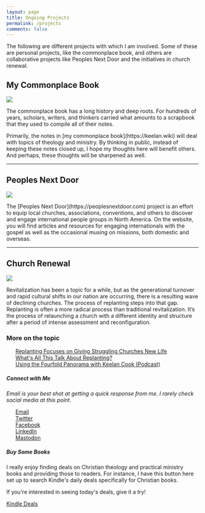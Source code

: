 ```yaml
---
layout: page
title: Ongoing Projects
permalink: /projects
comments: false
---
```



<div class="row justify-content-between">
<div class="col-md-8 pr-5">

<p>The following are different projects with which I am involved. Some of these are personal projects, like the commonplace book, and others are collaborative projects like Peoples Next Door and the initiatives in church renewal.</P>

<h2>My Commonplace Book</h2>

<img src="https://i.imgur.com/BzZOtqw.png">
<p></p>
<p>The commonplace book has a long history and deep roots. For hundreds of years, scholars, writers, and thinkers carried what amounts to a scrapbook that they used to compile all of their notes.</p>

<p>Primarily, the notes in [my commonplace book](https://keelan.wiki) will deal with topics of theology and ministry. By thinking in public, instead of keeping these notes closed up, I hope my thoughts here will benefit others. And perhaps, these thoughts will be sharpened as well.</p>

<hr>

<h2>Peoples Next Door</h2>

<img src="https://i.imgur.com/qkWO4qa.png">
<br>
<p>The [Peoples Next Door](https://peoplesnextdoor.com) project is an effort to equip local churches, associations, conventions, and others to discover and engage international people groups in North America. On the website, you will find articles and resources for engaging internationals with the gospel as well as the occasional musing on missions, both domestic and overseas.</p>

<hr>

<h2>Church Renewal</h2>

<img src="https://i.imgur.com/YmOtly9.png">
<br>
<p>Revitalization has been a topic for a while, but as the generational turnover and rapid cultural shifts in our nation are occurring, there is a resulting wave of declining churches. The process of replanting steps into that gap. Replanting is often a more radical process than traditional revitalization. It’s the process of relaunching a church with a different identity and structure after a period of intense assessment and reconfiguration.</p>

<h3>More on the topic</h3>
<ul style="list-style-type:none;">
  <li><a href="https://www.baptiststandard.com/news/texas/replanting-focuses-on-giving-struggling-churches-new-life/">Replanting Focuses on Giving Struggling Churches New Life</a></li>
  <li><a href="https://www.ubahouston.org/blog/2019/1/10/what-is-all-this-talk-about-replanting">What's All This Talk About Replanting?</a></li>
  <li><a href="https://replantbootcamp.com/podcast/ep23/">Using the Fourfold Panorama with Keelan Cook (Podcast)</a></li>
</ul>

</div>

<div class="col-md-4">

<div class="sticky-top sticky-top-80">
<h5>Connect with Me</h5>
<i>Email is your best shot at getting a quick response from me. I rarely check social media at this point.</i>

<ul style="list-style-type:none;">
  <li><a rel="me" href="mailto:kcook@sebts.edu"><i class="fa fa-envelope"></i> Email</a></li>
  <li><a rel="me" href="https://twitter.com/keelancook"><i class="fab fa-twitter"></i> Twitter</a></li>
  <li><a rel="me" href="https://facebook.com/keelancook"><i class="fab fa-facebook"></i> Facebook</a></li>
  <li><a rel="me" href="https://linkedin/in/keelancook"><i class="fab fa-linkedin"></i> LinkedIn</a></li>
  <li><a rel="me" href="https://mastodon.social/@keelan"><i class="fab fa-mastodon"></i> Mastodon</a></li>
</ul>

<h5>Buy Some Books</h5>
<p>I really enjoy finding deals on Christian theology and practical ministry books and providing those to readers. For instance, I have this button here set up to search Kindle's daily deals specifically for Christian books.</p>

<p>If you're interested in seeing today's deals, give it a try!</p>

<a target="_blank" href="https://amzn.to/48f1wpo" class="btn btn-warning">Kindle Deals</a> 
</div>
</div>
</div>